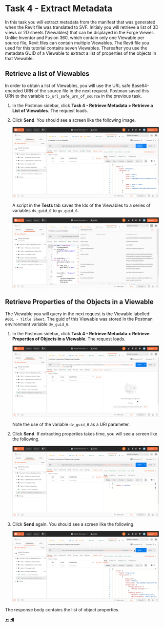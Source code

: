 # Task 4 - Extract Metadata

In this task you will extract metadata from the manifest that was generated when the Revit file was translated to SVF. Initialy you will retrieve a list of 3D views or 2D sheets (Viewables) that can be displayed in the Forge Viewer. Unlike Inventor and Fusion 360, which contain only one Viewable per source file, Revit files can contain multiple Viewables. The Revit file you used for this tutorial contains seven Viewables. Thereafter you use the metadata GUID of a Viewable to extract a list of properties of the objects in that Viewable.

## Retrieve a list of Viewables

In order to obtain a list of Viewables, you will use the URL safe Base64-encoded URN of the source file in the next request. Postman saved this URN to the variable `t5_url_safe_urn_of_source` in the previous task.

1. In the Postman sidebar, click **Task 4 - Retrieve Metadata > Retrieve a List of Viewables**. The request loads.

2. Click **Send**. You should see a screen like the following image.

   ![list viewables](../images/task4_list_model_views_success.png "list viewables")

   A script in the **Tests** tab saves the Ids of the Viewables to a series of variables `dv_guid_0` to `gv_guid_6`.

   ![list viewables](../images/task4_list_model_view_guids.png "list viewables")

## Retrieve Properties of the Objects in a Viewable

The Viewable you will query in the next request is the Viewable labelled `A001 - Title Sheet`. The guid of this Viewable was stored in the Postman environment variable `dv_guid_6`.

1. In the Postman sidebar, click **Task 4 - Retrieve Metadata > Retrieve Properties of Objects in a  Viewable**. The request loads.

   ![list objects](../images/task4_get_properties.png "list objects")

   Note the use of the variable `dv_guid_6` as a URI parameter.

2. Click **Send**. If extracting properties takes time, you will see a screen like the following. 

   ![list objects success](../images/task4_get_properties_success_01.png "list objects success")

3. Click **Send** again. You should see a screen like the following. 

   ![list objects success](../images/task4_get_properties_success_02.png "list objects success")

The response body contains the list of object properties.

[:rewind:](../readme.md "readme.md") [:arrow_backward:](task-3.md "Previous task")
